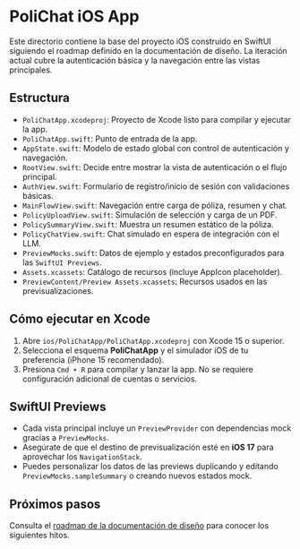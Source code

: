 # PoliChat iOS App

Este directorio contiene la base del proyecto iOS construido en SwiftUI siguiendo el roadmap definido en la documentación de diseño. La iteración actual cubre la autenticación básica y la navegación entre las vistas principales.

## Estructura
- `PoliChatApp.xcodeproj`: Proyecto de Xcode listo para compilar y ejecutar la app.
- `PoliChatApp.swift`: Punto de entrada de la app.
- `AppState.swift`: Modelo de estado global con control de autenticación y navegación.
- `RootView.swift`: Decide entre mostrar la vista de autenticación o el flujo principal.
- `AuthView.swift`: Formulario de registro/inicio de sesión con validaciones básicas.
- `MainFlowView.swift`: Navegación entre carga de póliza, resumen y chat.
- `PolicyUploadView.swift`: Simulación de selección y carga de un PDF.
- `PolicySummaryView.swift`: Muestra un resumen estático de la póliza.
- `PolicyChatView.swift`: Chat simulado en espera de integración con el LLM.
- `PreviewMocks.swift`: Datos de ejemplo y estados preconfigurados para las `SwiftUI Previews`.
- `Assets.xcassets`: Catálogo de recursos (incluye AppIcon placeholder).
- `PreviewContent/Preview Assets.xcassets`: Recursos usados en las previsualizaciones.

## Cómo ejecutar en Xcode
1. Abre `ios/PoliChatApp/PoliChatApp.xcodeproj` con Xcode 15 o superior.
2. Selecciona el esquema **PoliChatApp** y el simulador iOS de tu preferencia (iPhone 15 recomendado).
3. Presiona `Cmd + R` para compilar y lanzar la app. No se requiere configuración adicional de cuentas o servicios.

## SwiftUI Previews
- Cada vista principal incluye un `PreviewProvider` con dependencias mock gracias a `PreviewMocks`.
- Asegúrate de que el destino de previsualización esté en **iOS 17** para aprovechar los `NavigationStack`.
- Puedes personalizar los datos de las previews duplicando y editando `PreviewMocks.sampleSummary` o creando nuevos estados mock.

## Próximos pasos
Consulta el [roadmap de la documentación de diseño](../docs/polichat_app_design.md#roadmap-sugerido) para conocer los siguientes hitos.
